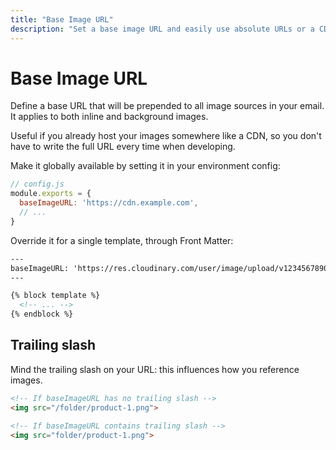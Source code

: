 ```yaml
---
title: "Base Image URL"
description: "Set a base image URL and easily use absolute URLs or a CDN for your HTML email template images"
---
```


# Base Image URL

Define a base URL that will be prepended to all image sources in your email. It applies to both inline and background images.

Useful if you already host your images somewhere like a CDN, so you don't have to write the full URL every time when developing.

Make it globally available by setting it in your environment config:

```js
// config.js
module.exports = {
  baseImageURL: 'https://cdn.example.com',
  // ...
}
```

Override it for a single template, through Front Matter:

```handlebars
---
baseImageURL: 'https://res.cloudinary.com/user/image/upload/v1234567890/'
---

{% block template %}
  <!-- ... -->
{% endblock %}
```

## Trailing slash

Mind the trailing slash on your URL: this influences how you reference images.

```html
<!-- If baseImageURL has no trailing slash -->
<img src="/folder/product-1.png">

<!-- If baseImageURL contains trailing slash -->
<img src="folder/product-1.png">
```
